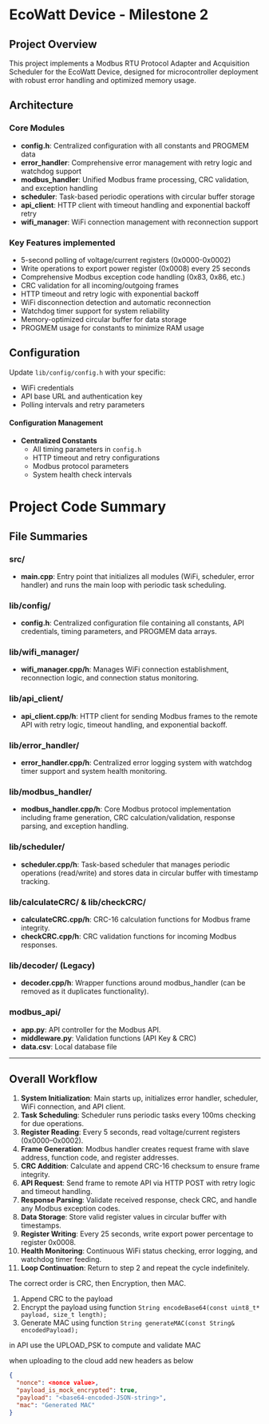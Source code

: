 # EcoWatt Device - Milestone 2

## Project Overview
This project implements a Modbus RTU Protocol Adapter and Acquisition Scheduler for the EcoWatt Device, designed for microcontroller deployment with robust error handling and optimized memory usage.

## Architecture

### Core Modules
- **config.h**: Centralized configuration with all constants and PROGMEM data
- **error_handler**: Comprehensive error management with retry logic and watchdog support
- **modbus_handler**: Unified Modbus frame processing, CRC validation, and exception handling
- **scheduler**: Task-based periodic operations with circular buffer storage
- **api_client**: HTTP client with timeout handling and exponential backoff retry
- **wifi_manager**: WiFi connection management with reconnection support

### Key Features implemented
- 5-second polling of voltage/current registers (0x0000-0x0002)
- Write operations to export power register (0x0008) every 25 seconds
- Comprehensive Modbus exception code handling (0x83, 0x86, etc.)
- CRC validation for all incoming/outgoing frames
- HTTP timeout and retry logic with exponential backoff
- WiFi disconnection detection and automatic reconnection
- Watchdog timer support for system reliability
- Memory-optimized circular buffer for data storage
- PROGMEM usage for constants to minimize RAM usage


## Configuration
Update `lib/config/config.h` with your specific:
- WiFi credentials
- API base URL and authentication key
- Polling intervals and retry parameters

#### Configuration Management
- **Centralized Constants**
  - All timing parameters in `config.h`
  - HTTP timeout and retry configurations
  - Modbus protocol parameters
  - System health check intervals

# Project Code Summary

## File Summaries

### src/
- **main.cpp**: Entry point that initializes all modules (WiFi, scheduler, error handler) and runs the main loop with periodic task scheduling.

### lib/config/
- **config.h**: Centralized configuration file containing all constants, API credentials, timing parameters, and PROGMEM data arrays.

### lib/wifi_manager/
- **wifi_manager.cpp/h**: Manages WiFi connection establishment, reconnection logic, and connection status monitoring.

### lib/api_client/
- **api_client.cpp/h**: HTTP client for sending Modbus frames to the remote API with retry logic, timeout handling, and exponential backoff.

### lib/error_handler/
- **error_handler.cpp/h**: Centralized error logging system with watchdog timer support and system health monitoring.

### lib/modbus_handler/
- **modbus_handler.cpp/h**: Core Modbus protocol implementation including frame generation, CRC calculation/validation, response parsing, and exception handling.

### lib/scheduler/
- **scheduler.cpp/h**: Task-based scheduler that manages periodic operations (read/write) and stores data in circular buffer with timestamp tracking.

### lib/calculateCRC/ & lib/checkCRC/
- **calculateCRC.cpp/h**: CRC-16 calculation functions for Modbus frame integrity.  
- **checkCRC.cpp/h**: CRC validation functions for incoming Modbus responses.

### lib/decoder/ (Legacy)
- **decoder.cpp/h**: Wrapper functions around modbus_handler (can be removed as it duplicates functionality).

### modbus_api/
- **app.py**: API controller for the Modbus API.
- **middleware.py**: Validation functions (API Key & CRC)
- **data.csv**: Local database file

---

## Overall Workflow

1. **System Initialization**: Main starts up, initializes error handler, scheduler, WiFi connection, and API client.  
2. **Task Scheduling**: Scheduler runs periodic tasks every 100ms checking for due operations.  
3. **Register Reading**: Every 5 seconds, read voltage/current registers (0x0000–0x0002).  
4. **Frame Generation**: Modbus handler creates request frame with slave address, function code, and register addresses.  
5. **CRC Addition**: Calculate and append CRC-16 checksum to ensure frame integrity.  
6. **API Request**: Send frame to remote API via HTTP POST with retry logic and timeout handling.  
7. **Response Parsing**: Validate received response, check CRC, and handle any Modbus exception codes.  
8. **Data Storage**: Store valid register values in circular buffer with timestamps.  
9. **Register Writing**: Every 25 seconds, write export power percentage to register 0x0008.  
10. **Health Monitoring**: Continuous WiFi status checking, error logging, and watchdog timer feeding.  
11. **Loop Continuation**: Return to step 2 and repeat the cycle indefinitely.  



The correct order is CRC, then Encryption, then MAC.
1. Append CRC to the payload
2. Encrypt the payload using function ```String encodeBase64(const uint8_t* payload, size_t length);```
3. Generate MAC using function ```String generateMAC(const String& encodedPayload);```

in API use the UPLOAD_PSK to compute and validate MAC

when uploading to the cloud add new headers as below
```json
{
  "nonce": <nonce value>,
  "payload_is_mock_encrypted": true,
  "payload": "<base64-encoded-JSON-string>",
  "mac": "Generated MAC"
}
```
